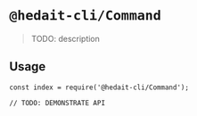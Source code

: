 # `@hedait-cli/Command`

> TODO: description

## Usage

```
const index = require('@hedait-cli/Command');

// TODO: DEMONSTRATE API
```
